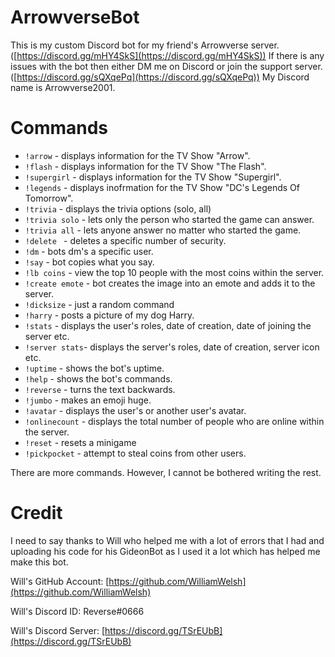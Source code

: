 # ArrowverseBot

This is my custom Discord bot for my friend's Arrowverse server. ([https://discord.gg/mHY4SkS](https://discord.gg/mHY4SkS)) If there is any issues with the bot then either DM me on Discord or join the support server.([https://discord.gg/sQXqePq](https://discord.gg/sQXqePq)) My Discord name is Arrowverse2001.

# Commands

- ``!arrow`` - displays information for the TV Show "Arrow".  
- ``!flash`` - displays information for the TV Show "The Flash".  
- ``!supergirl`` - displays information for the TV Show "Supergirl".  
- ``!legends`` - displays inofrmation for the TV Show "DC's Legends Of Tomorrow".  
- ``!trivia`` - displays the trivia options (solo, all)  
- ``!trivia solo`` - lets only the person who started the game can answer.  
- ``!trivia all`` - lets anyone answer no matter who started the game.  
- ``!delete `` - deletes a specific number of security.  
- ``!dm`` - bots dm's a specific user.  
- ``!say`` - bot copies what you say.  
- ``!lb coins`` - view the top 10 people with the most coins within the server.  
- ``!create emote`` - bot creates the image into an emote and adds it to the server.  
- ``!dicksize`` - just a random command  
- ``!harry`` - posts a picture of my dog Harry.   
- ``!stats`` - displays the user's roles, date of creation, date of joining the server etc.  
- ``!server stats``- displays the server's roles, date of creation, server icon etc.  
- ``!uptime`` - shows the bot's uptime.  
- ``!help`` - shows the bot's commands.  
- ``!reverse`` - turns the text backwards.  
- ``!jumbo`` - makes an emoji huge.  
- ``!avatar`` - displays the user's or another user's avatar.  
- ``!onlinecount`` - displays the total number of people who are online within the server.   
- ``!reset`` - resets a minigame  
- ``!pickpocket`` - attempt to steal coins from other users.  

There are more commands. However, I cannot be bothered writing the rest.

# Credit

I need to say thanks to Will who helped me with a lot of errors that I had and uploading his code for his GideonBot as I used it a lot which has helped me make this bot.

Will's GitHub Account: [https://github.com/WilliamWelsh](https://github.com/WilliamWelsh)

Will's Discord ID: Reverse#0666

Will's Discord Server: [https://discord.gg/TSrEUbB](https://discord.gg/TSrEUbB)